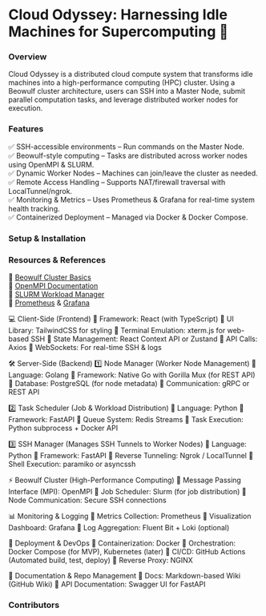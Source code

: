 # Cloud Odyssey: Harnessing Idle Machines for Supercomputing 🚀

### Overview
Cloud Odyssey is a distributed cloud compute system that transforms idle machines into a high-performance computing (HPC) cluster. Using a Beowulf cluster architecture, users can SSH into a Master Node, submit parallel computation tasks, and leverage distributed worker nodes for execution.

### Features

✅ SSH-accessible environments – Run commands on the Master Node.   
✅ Beowulf-style computing – Tasks are distributed across worker nodes using OpenMPI & SLURM.   
✅ Dynamic Worker Nodes – Machines can join/leave the cluster as needed.    
✅ Remote Access Handling – Supports NAT/firewall traversal with LocalTunnel/ngrok.   
✅ Monitoring & Metrics – Uses Prometheus & Grafana for real-time system health tracking.   
✅ Containerized Deployment – Managed via Docker & Docker Compose.

### Setup & Installation

### Resources & References
📖 [Beowulf Cluster Basics](https://www.linux.com/training-tutorials/building-beowulf-cluster-just-13-steps/)   
📖 [OpenMPI Documentation](https://www.open-mpi.org/faq/)   
📖 [SLURM Workload Manager](https://slurm.schedmd.com/documentation.html)   
📖 [Prometheus](https://prometheus.io/docs/introduction/overview/) & [Grafana](https://grafana.com/docs/)

💻 Client-Side (Frontend)
🔹 Framework: React (with TypeScript)
🔹 UI Library: TailwindCSS for styling
🔹 Terminal Emulation: xterm.js for web-based SSH
🔹 State Management: React Context API or Zustand
🔹 API Calls: Axios
🔹 WebSockets: For real-time SSH & logs

🛠 Server-Side (Backend)
1️⃣ Node Manager (Worker Node Management)
🔹 Language: Golang
🔹 Framework: Native Go with Gorilla Mux (for REST API)
🔹 Database: PostgreSQL (for node metadata)
🔹 Communication: gRPC or REST API

2️⃣ Task Scheduler (Job & Workload Distribution)
🔹 Language: Python
🔹 Framework: FastAPI
🔹 Queue System: Redis Streams
🔹 Task Execution: Python subprocess + Docker API

3️⃣ SSH Manager (Manages SSH Tunnels to Worker Nodes)
🔹 Language: Python
🔹 Framework: FastAPI
🔹 Reverse Tunneling: Ngrok / LocalTunnel
🔹 Shell Execution: paramiko or asyncssh

⚡ Beowulf Cluster (High-Performance Computing)
🔹 Message Passing Interface (MPI): OpenMPI
🔹 Job Scheduler: Slurm (for job distribution)
🔹 Node Communication: Secure SSH connections

📊 Monitoring & Logging
🔹 Metrics Collection: Prometheus
🔹 Visualization Dashboard: Grafana
🔹 Log Aggregation: Fluent Bit + Loki (optional)

🚀 Deployment & DevOps
🔹 Containerization: Docker
🔹 Orchestration: Docker Compose (for MVP), Kubernetes (later)
🔹 CI/CD: GitHub Actions (Automated build, test, deploy)
🔹 Reverse Proxy: NGINX

📜 Documentation & Repo Management
🔹 Docs: Markdown-based Wiki (GitHub Wiki)
🔹 API Documentation: Swagger UI for FastAPI

### Contributors
